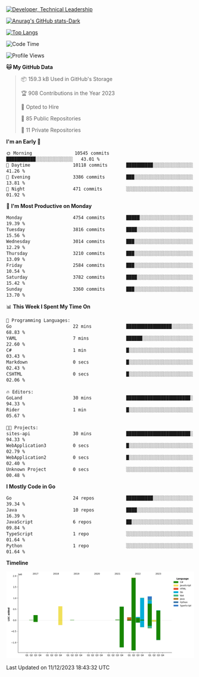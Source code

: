 <div>
  <a href="https://www.linkedin.com/in/arielpineiro/" target="_blank" rel="nofollow noopener noreferrer">
    <img src="https://img.shields.io/badge/-LinkedIn-%230077B5?style=for-the-badge&logo=linkedin&logoColor=white" alt="Developer, Technical Leadership" title="Ariel Piñeiro">
  </a>
</div>

[![Anurag's GitHub stats-Dark](https://github-readme-stats.vercel.app/api?username=arielsrv&show_icons=true&theme=dark#gh-dark-mode-only)](https://github.com/anuraghazra/github-readme-stats#gh-dark-mode-only)

[![Top Langs](https://github-readme-stats.vercel.app/api/top-langs/?username=arielsrv&layout=compact&langs_count=10&theme=dark#gh-dark-mode-only)](https://github.com/anuraghazra/github-readme-stats&theme=dark#gh-dark-mode-only)

<!--START_SECTION:waka-->
![Code Time](http://img.shields.io/badge/Code%20Time-335%20hrs%2013%20mins-blue)

![Profile Views](http://img.shields.io/badge/Profile%20Views-1-blue)

**🐱 My GitHub Data** 

> 📦 159.3 kB Used in GitHub's Storage 
 > 
> 🏆 908 Contributions in the Year 2023
 > 
> 💼 Opted to Hire
 > 
> 📜 85 Public Repositories 
 > 
> 🔑 11 Private Repositories 
 > 
**I'm an Early 🐤** 

```text
🌞 Morning                10545 commits       ███████████░░░░░░░░░░░░░░   43.01 % 
🌆 Daytime                10118 commits       ██████████░░░░░░░░░░░░░░░   41.26 % 
🌃 Evening                3386 commits        ███░░░░░░░░░░░░░░░░░░░░░░   13.81 % 
🌙 Night                  471 commits         ░░░░░░░░░░░░░░░░░░░░░░░░░   01.92 % 
```
📅 **I'm Most Productive on Monday** 

```text
Monday                   4754 commits        █████░░░░░░░░░░░░░░░░░░░░   19.39 % 
Tuesday                  3816 commits        ████░░░░░░░░░░░░░░░░░░░░░   15.56 % 
Wednesday                3014 commits        ███░░░░░░░░░░░░░░░░░░░░░░   12.29 % 
Thursday                 3210 commits        ███░░░░░░░░░░░░░░░░░░░░░░   13.09 % 
Friday                   2584 commits        ███░░░░░░░░░░░░░░░░░░░░░░   10.54 % 
Saturday                 3782 commits        ████░░░░░░░░░░░░░░░░░░░░░   15.42 % 
Sunday                   3360 commits        ███░░░░░░░░░░░░░░░░░░░░░░   13.70 % 
```


📊 **This Week I Spent My Time On** 

```text
💬 Programming Languages: 
Go                       22 mins             █████████████████░░░░░░░░   68.83 % 
YAML                     7 mins              ██████░░░░░░░░░░░░░░░░░░░   22.60 % 
C#                       1 min               █░░░░░░░░░░░░░░░░░░░░░░░░   03.43 % 
Markdown                 0 secs              █░░░░░░░░░░░░░░░░░░░░░░░░   02.43 % 
CSHTML                   0 secs              █░░░░░░░░░░░░░░░░░░░░░░░░   02.06 % 

🔥 Editors: 
GoLand                   30 mins             ████████████████████████░   94.33 % 
Rider                    1 min               █░░░░░░░░░░░░░░░░░░░░░░░░   05.67 % 

🐱‍💻 Projects: 
sites-api                30 mins             ████████████████████████░   94.33 % 
WebApplication3          0 secs              █░░░░░░░░░░░░░░░░░░░░░░░░   02.79 % 
WebApplication2          0 secs              █░░░░░░░░░░░░░░░░░░░░░░░░   02.40 % 
Unknown Project          0 secs              ░░░░░░░░░░░░░░░░░░░░░░░░░   00.48 % 
```

**I Mostly Code in Go** 

```text
Go                       24 repos            ██████████░░░░░░░░░░░░░░░   39.34 % 
Java                     10 repos            ████░░░░░░░░░░░░░░░░░░░░░   16.39 % 
JavaScript               6 repos             ██░░░░░░░░░░░░░░░░░░░░░░░   09.84 % 
TypeScript               1 repo              ░░░░░░░░░░░░░░░░░░░░░░░░░   01.64 % 
Python                   1 repo              ░░░░░░░░░░░░░░░░░░░░░░░░░   01.64 % 
```



**Timeline**

![Lines of Code chart](https://raw.githubusercontent.com/arielsrv/arielsrv/main/assets/bar_graph.png)


 Last Updated on 11/12/2023 18:43:32 UTC
<!--END_SECTION:waka-->
